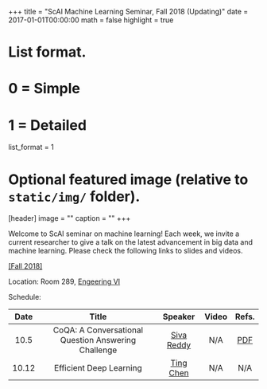 +++
title = "ScAI Machine Learning Seminar, Fall 2018 (Updating)"
date = 2017-01-01T00:00:00
math = false
highlight = true

# List format.
#   0 = Simple
#   1 = Detailed
list_format = 1

# Optional featured image (relative to `static/img/` folder).
[header]
image = ""
caption = ""
+++

Welcome to ScAI seminar on machine learning! Each week, we invite a current researcher to give a talk on the latest advancement in big data and machine learning. Please check the following links to slides and videos.

[\[Fall 2018\]](https://scai.cs.ucla.edu/?page_id=373)

Location: Room 289, [Engeering VI](https://goo.gl/maps/UajRgvm2TRR2)

Schedule:

|  Date |                        Title                        |               Speaker              |  Video | Refs. |
|:-----:|:---------------------------------------------------:|:----------------------------------:|:-----:|:----------:|
| 10.5 | CoQA: A Conversational Question Answering Challenge | [Siva Reddy](http://sivareddy.in/) |  N/A   | [PDF](https://arxiv.org/abs/1808.07042)        |
| 10.12 |               Efficient Deep Learning               |[Ting Chen](http://web.cs.ucla.edu/~tingchen/)|    N/A   |    N/A  |